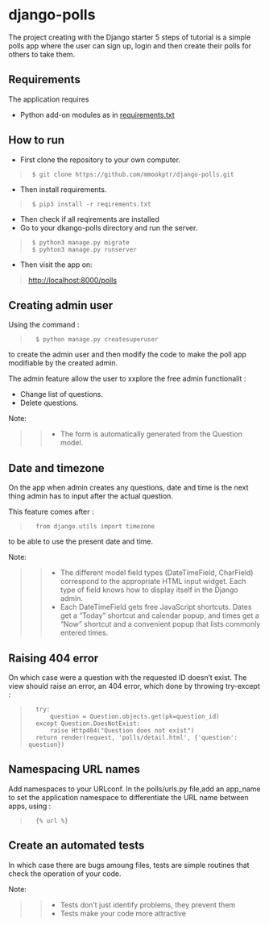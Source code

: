 # django-polls


The project creating with the Django starter 5 steps of tutorial is a simple polls app where the user can sign up, login and then create their polls for others to take them. 


 ## Requirements

 The application requires
 
 * Python add-on modules as in [requirements.txt](requirements.txt)

 ## How to run
 * First clone the repository to your own computer. 
 >      $ git clone https://github.com/mmookptr/django-polls.git
 * Then install requirements.
 >      $ pip3 install -r reqirements.txt
 * Then check if all reqirements are installed
 * Go to your dkango-polls directory and run the server.
 >      $ python3 manage.py migrate
 >      $ pyhton3 manage.py runserver 
 * Then visit the app on: 
 > [http://localhost:8000/polls](http://localhost:8000/polls)

## Creating admin user

Using the command :
>       $ python manage.py createsuperuser

to create the admin user and then modify the code to  make the poll app modifiable by the created admin.

The admin feature allow the user to xxplore the free admin functionalit :
* Change list of questions.
* Delete questions.

Note:
>> * The form is automatically generated from the Question model.



## Date and timezone
On the app when admin creates any questions, date and time is the next thing admin has to input after the actual question.

This feature comes after :
>       from django.utils import timezone

to be able to use the present date and time.

Note:

>>* The different model field types (DateTimeField, CharField) correspond to the appropriate HTML input widget. Each type of field knows how to display itself in the Django admin.
>> * Each DateTimeField gets free JavaScript shortcuts. Dates get a “Today” shortcut and calendar popup, and times get a “Now” shortcut and a convenient popup that lists commonly entered times.

## Raising 404 error
On which case were a question with the requested ID doesn’t exist. The view should raise an error, an 404 error, which done by throwing try-except :
>       try:
>           question = Question.objects.get(pk=question_id)
>       except Question.DoesNotExist:
>           raise Http404("Question does not exist")
>       return render(request, 'polls/detail.html', {'question': question})

## Namespacing URL names
Add namespaces to your URLconf. In the polls/urls.py file,add an app_name to set the application namespace to differentiate the URL name between apps, using :

>       {% url %}

## Create an automated tests
In which case there are bugs amoung files, tests are simple routines that check the operation of your code. 

Note:
>> * Tests don’t just identify problems, they prevent them
>>* Tests make your code more attractive





